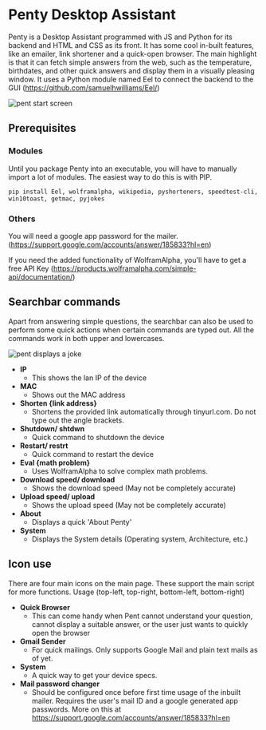 # Penty Desktop Assistant

Penty is a Desktop Assistant programmed with JS and Python for its backend and HTML and CSS as its front. It has some cool in-built features, like an emailer, link shortener and a quick-open browser. The main highlight is that it can fetch simple answers from the web, such as the temperature, birthdates, and other quick answers and display them in a visually pleasing window. It uses a Python module named Eel to connect the backend to the GUI (https://github.com/samuelhwilliams/Eel/)

![pent start screen](https://github.com/JeswinSunsi/PentyDesktopAssistant/blob/master/PentSrc/src/web/Media/StartScrExample.PNG)

## Prerequisites 

### Modules
Until you package Penty into an executable, you will have to manually import a lot of modules. The easiest way to do this is with PIP.

```pip install Eel, wolframalpha, wikipedia, pyshorteners, speedtest-cli, win10toast, getmac, pyjokes```

### Others
You will need a google app password for the mailer. (https://support.google.com/accounts/answer/185833?hl=en)

If you need the added functionality of WolframAlpha, you'll have to get a free API Key (https://products.wolframalpha.com/simple-api/documentation/)

## Searchbar commands
Apart from answering simple questions, the searchbar can also be used to perform some quick actions when certain commands are typed out. All the commands work in both upper and lowercases.

![pent displays a joke](https://github.com/JeswinSunsi/PentyDesktopAssistant/blob/master/PentSrc/src/web/Media/JokeExample.PNG)

- **IP**
  - This shows the lan IP of the device
- **MAC**
  - Shows out the MAC address
- **Shorten {link address}**
  - Shortens the provided link automatically through tinyurl.com. Do not type out the angle brackets.
- **Shutdown/ shtdwn**
  - Quick command to shutdown the device
- **Restart/ restrt**
  - Quick command to restart the device
- **Eval {math problem}**
  - Uses WolframAlpha to solve complex math problems.
- **Download speed/ download**
  - Shows the download speed (May not be completely accurate)
- **Upload speed/ upload**
  - Shows the upload speed (May not be completely accurate)
- **About**
  - Displays a quick 'About Penty'
- **System**
  - Displays the System details (Operating system, Architecture, etc.)
  
## Icon use
There are four main icons on the main page. These support the main script for more functions.
Usage (top-left, top-right, bottom-left, bottom-right)
- **Quick Browser**
  - This can come handy when Pent cannot understand your question, cannot display a suitable answer, or the user just wants to quickly open the browser
- **Gmail Sender**
  - For quick mailings. Only supports Google Mail and plain text mails as of yet.
- **System**
  - A quick way to get your device specs.
- **Mail password changer**
  - Should be configured once before first time usage of the inbuilt mailer. Requires the user's mail ID and a google generated app passwords. More on this at https://support.google.com/accounts/answer/185833?hl=en
